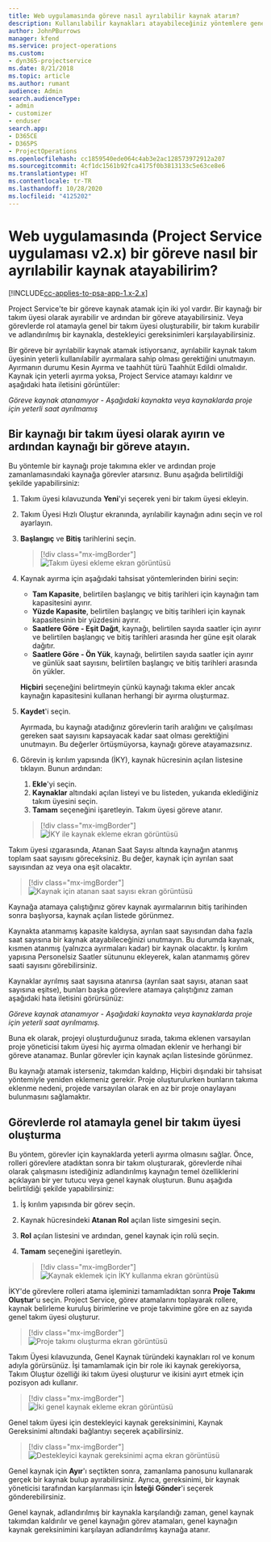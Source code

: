 ```yaml
---
title: Web uygulamasında göreve nasıl ayrılabilir kaynak atarım?
description: Kullanılabilir kaynakları atayabileceğiniz yöntemlere genel bakış.
author: JohnPBurrows
manager: kfend
ms.service: project-operations
ms.custom:
- dyn365-projectservice
ms.date: 8/21/2018
ms.topic: article
ms.author: rumant
audience: Admin
search.audienceType:
- admin
- customizer
- enduser
search.app:
- D365CE
- D365PS
- ProjectOperations
ms.openlocfilehash: cc1859540ede064c4ab3e2ac128573972912a207
ms.sourcegitcommit: 4cf1dc1561b92fca4175f0b3813133c5e63ce8e6
ms.translationtype: HT
ms.contentlocale: tr-TR
ms.lasthandoff: 10/28/2020
ms.locfileid: "4125202"
---
```

# <a name="how-do-i-assign-a-bookable-resource-to-a-task-in-the-web-app-project-service-app-v2x"></a>Web uygulamasında (Project Service uygulaması v2.x) bir göreve nasıl bir ayrılabilir kaynak atayabilirim?

[!INCLUDE[cc-applies-to-psa-app-1.x-2.x](../includes/cc-applies-to-psa-app-1x-2x.md)]

Project Service'te bir göreve kaynak atamak için iki yol vardır. Bir kaynağı bir takım üyesi olarak ayırabilir ve ardından bir göreve atayabilirsiniz. Veya görevlerde rol atamayla genel bir takım üyesi oluşturabilir, bir takım kurabilir ve adlandırılmış bir kaynakla, destekleyici gereksinimleri karşılayabilirsiniz.

Bir göreve bir ayrılabilir kaynak atamak istiyorsanız, ayrılabilir kaynak takım üyesinin yeterli kullanılabilir ayırmalara sahip olması gerektiğini unutmayın. Ayırmanın durumu Kesin Ayırma ve taahhüt türü Taahhüt Edildi olmalıdır. Kaynak için yeterli ayırma yoksa, Project Service atamayı kaldırır ve aşağıdaki hata iletisini görüntüler:

*Göreve kaynak atanamıyor - Aşağıdaki kaynakta veya kaynaklarda proje için yeterli saat ayrılmamış*

## <a name="book-a-resource-as-a-team-member-and-then-assign-the-resource-to-a-task"></a>Bir kaynağı bir takım üyesi olarak ayırın ve ardından kaynağı bir göreve atayın.

Bu yöntemle bir kaynağı proje takımına ekler ve ardından proje zamanlamasındaki kaynağa görevler atarsınız. Bunu aşağıda belirtildiği şekilde yapabilirsiniz:
1.  Takım üyesi kılavuzunda **Yeni**'yi seçerek yeni bir takım üyesi ekleyin.
2.  Takım Üyesi Hızlı Oluştur ekranında, ayrılabilir kaynağın adını seçin ve rol ayarlayın.
3.  **Başlangıç** ve **Bitiş** tarihlerini seçin.

    > [!div class="mx-imgBorder"] 
    > ![Takım üyesi ekleme ekran görüntüsü](media/FAQ-Resources-to-Tasks2-1.png "Takım üyesi ekleme ekran görüntüsü")
 
4.  Kaynak ayırma için aşağıdaki tahsisat yöntemlerinden birini seçin:
    - **Tam Kapasite**, belirtilen başlangıç ve bitiş tarihleri için kaynağın tam kapasitesini ayırır.
    - **Yüzde Kapasite**, belirtilen başlangıç ve bitiş tarihleri için kaynak kapasitesinin bir yüzdesini ayırır.
    - **Saatlere Göre - Eşit Dağıt**, kaynağı, belirtilen sayıda saatler için ayırır ve belirtilen başlangıç ve bitiş tarihleri arasında her güne eşit olarak dağıtır.
    - **Saatlere Göre - Ön Yük**, kaynağı, belirtilen sayıda saatler için ayırır ve günlük saat sayısını, belirtilen başlangıç ve bitiş tarihleri arasında ön yükler.

    **Hiçbiri** seçeneğini belirtmeyin çünkü kaynağı takıma ekler ancak kaynağın kapasitesini kullanan herhangi bir ayırma oluşturmaz.
5.  **Kaydet**'i seçin.

    Ayırmada, bu kaynağı atadığınız görevlerin tarih aralığını ve çalışılması gereken saat sayısını kapsayacak kadar saat olması gerektiğini unutmayın. Bu değerler örtüşmüyorsa, kaynağı göreve atayamazsınız.

6.  Görevin iş kırılım yapısında (İKY), kaynak hücresinin açılan listesine tıklayın. Bunun ardından: 

    1. **Ekle**'yi seçin.
    2. **Kaynaklar** altındaki açılan listeyi ve bu listeden, yukarıda eklediğiniz takım üyesini seçin.
    3. **Tamam** seçeneğini işaretleyin. Takım üyesi göreve atanır.

    > [!div class="mx-imgBorder"] 
    > ![İKY ile kaynak ekleme ekran görüntüsü](media/FAQ-Resources-to-Tasks2-2.png "İKY ile kaynak ekleme ekran görüntüsü")
 
Takım üyesi ızgarasında, Atanan Saat Sayısı altında kaynağın atanmış toplam saat sayısını göreceksiniz. Bu değer, kaynak için ayrılan saat sayısından az veya ona eşit olacaktır. 

> [!div class="mx-imgBorder"] 
> ![Kaynak için atanan saat sayısı ekran görüntüsü](media/FAQ-Resources-to-Tasks2-3.png "Kaynak için atanan saat sayısı ekran görüntüsü")
 
Kaynağa atamaya çalıştığınız görev kaynak ayırmalarının bitiş tarihinden sonra başlıyorsa, kaynak açılan listede görünmez.

Kaynakta atanmamış kapasite kaldıysa, ayrılan saat sayısından daha fazla saat sayısına bir kaynak atayabileceğinizi unutmayın. Bu durumda kaynak, kısmen atanmış (yalnızca ayırmaları kadar) bir kaynak olacaktır. İş kırılım yapısına Personelsiz Saatler sütununu ekleyerek, kalan atanmamış görev saati sayısını görebilirsiniz.

Kaynaklar ayrılmış saat sayısına atanırsa (ayrılan saat sayısı, atanan saat sayısına eşitse), bunları başka görevlere atamaya çalıştığınız zaman aşağıdaki hata iletisini görürsünüz:

*Göreve kaynak atanamıyor - Aşağıdaki kaynakta veya kaynaklarda proje için yeterli saat ayrılmamış.*

Buna ek olarak, projeyi oluşturduğunuz sırada, takıma eklenen varsayılan proje yöneticisi takım üyesi hiç ayırma olmadan eklenir ve herhangi bir göreve atanamaz. Bunlar görevler için kaynak açılan listesinde görünmez.

Bu kaynağı atamak isterseniz, takımdan kaldırıp, Hiçbiri dışındaki bir tahsisat yöntemiyle yeniden eklemeniz gerekir. Proje oluşturulurken bunların takıma eklenme nedeni, projede varsayılan olarak en az bir proje onaylayanı bulunmasını sağlamaktır.

## <a name="create-a-generic-team-member-through-role-assignment-on-tasks"></a>Görevlerde rol atamayla genel bir takım üyesi oluşturma

Bu yöntem, görevler için kaynaklarda yeterli ayırma olmasını sağlar. Önce, rolleri görevlere atadıktan sonra bir takım oluşturarak, görevlerde nihai olarak çalışmasını istediğiniz adlandırılmış kaynağın temel özelliklerini açıklayan bir yer tutucu veya genel kaynak oluşturun. Bunu aşağıda belirtildiği şekilde yapabilirsiniz:

1. İş kırılım yapısında bir görev seçin.
2. Kaynak hücresindeki **Atanan Rol** açılan liste simgesini seçin.
3. **Rol** açılan listesini ve ardından, genel kaynak için rolü seçin.
4. **Tamam** seçeneğini işaretleyin.

    > [!div class="mx-imgBorder"] 
    > ![Kaynak eklemek için İKY kullanma ekran görüntüsü](media/FAQ-Resources-to-Tasks2-4.png "Kaynak eklemek için İKY kullanma ekran görüntüsü")
 
İKY'de görevlere rolleri atama işleminizi tamamladıktan sonra **Proje Takımı Oluştur**'u seçin. Project Service, görev atamalarını toplayarak rollere, kaynak belirleme kuruluş birimlerine ve proje takvimine göre en az sayıda genel takım üyesi oluşturur.

> [!div class="mx-imgBorder"] 
> ![Proje takımı oluşturma ekran görüntüsü](media/FAQ-Resources-to-Tasks2-5.png "Proje takımı oluşturma ekran görüntüsü")
 
Takım Üyesi kılavuzunda, Genel Kaynak türündeki kaynakları rol ve konum adıyla görürsünüz. İşi tamamlamak için bir role iki kaynak gerekiyorsa, Takım Oluştur özelliği iki takım üyesi oluşturur ve ikisini ayırt etmek için pozisyon adı kullanır.

> [!div class="mx-imgBorder"] 
> ![İki genel kaynak ekleme ekran görüntüsü](media/FAQ-Resources-to-Tasks2-6.png "İki genel kaynak ekleme ekran görüntüsü")
 
Genel takım üyesi için destekleyici kaynak gereksinimini, Kaynak Gereksinimi altındaki bağlantıyı seçerek açabilirsiniz.

> [!div class="mx-imgBorder"] 
> ![Destekleyici kaynak gereksinimi açma ekran görüntüsü](media/FAQ-Resources-to-Tasks2-7.png "Destekleyici kaynak gereksinimi açma ekran görüntüsü")

Genel kaynak için **Ayır**'ı seçtikten sonra, zamanlama panosunu kullanarak gerçek bir kaynak bulup ayırabilirsiniz. Ayrıca, gereksinimi, bir kaynak yöneticisi tarafından karşılanması için **İsteği Gönder**'i seçerek gönderebilirsiniz.

Genel kaynak, adlandırılmış bir kaynakla karşılandığı zaman, genel kaynak takımdan kaldırılır ve genel kaynağın görev atamaları, genel kaynağın kaynak gereksinimini karşılayan adlandırılmış kaynağa atanır.
 

